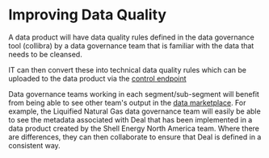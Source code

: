 # Improving Data Quality

A data product will have data quality rules defined in the data governance tool (collibra) by a data governance team that is familiar with the data that needs to be cleansed.

IT can then convert these into technical data quality rules which can be uploaded to the data product via the [control endpoint](dp-data-quality.md)

Data governance teams working in each segment/sub-segment will benefit from being able to see other team's output in the [data marketplace](data-marketplace.md).
For example, the Liquified Natural Gas data governance team will easily be able to see the metadata associated with Deal that has been implemented in a data product created by the Shell Energy North America team. Where there are differences, they can then collaborate to ensure that Deal is defined in a consistent way. 
